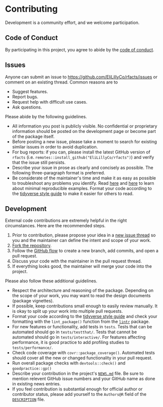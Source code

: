 # Contributing

Development is a community effort, and we welcome participation.

## Code of Conduct

By participating in this project, you agree to abide by the [code of conduct](https://github.com/EliLillyCo/rfacts/blob/master/CODE_OF_CONDUCT.md).

## Issues

Anyone can submit an issue to <https://github.com/EliLillyCo/rfacts/issues> or comment on an existing thread. Common reasons are to

* Suggest features.
* Report bugs.
* Request help with difficult use cases.
* Ask questions.

Please abide by the following guidelines.

* All information you post is publicly visible. No confidential or proprietary information should be posted on the development page or become part of the package itself.
* Before posting a new issue, please take a moment to search for existing similar issues in order to avoid duplication.
* For bug reports: if you can, please install the latest GitHub version of `rfacts` (i.e. `remotes::install_github("EliLillyCo/rfacts")`) and verify that the issue still persists.
* Describe your issue in prose as clearly and concisely as possible. The following three-paragraph format is preferred.
* Be considerate of the maintainer's time and make it as easy as possible to troubleshoot any problems you identify. Read [here](https://stackoverflow.com/questions/5963269/how-to-make-a-great-r-reproducible-example) and [here](https://www.tidyverse.org/help/) to learn about minimal reproducible examples. Format your code according to the [tidyverse style guide](https://style.tidyverse.org/) to make it easier for others to read.

## Development

External code contributions are extremely helpful in the right circumstances. Here are the recommended steps.

1. Prior to contribution, please propose your idea in a [new issue thread](https://github.com/EliLillyCo/rfacts/issues) so you and the maintainer can define the intent and scope of your work.
2. [Fork the repository](https://help.github.com/articles/fork-a-repo/).
3. Follow the [GitHub flow](https://guides.github.com/introduction/flow/index.html) to create a new branch, add commits, and open a pull request.
4. Discuss your code with the maintainer in the pull request thread.
5. If everything looks good, the maintainer will merge your code into the project.

Please also follow these additional guidelines.

* Respect the architecture and reasoning of the package. Depending on the scope of your work, you may want to read the design documents (package vignettes).
* If possible, keep contributions small enough to easily review manually. It is okay to split up your work into multiple pull requests.
* Format your code according to the [tidyverse style guide](https://style.tidyverse.org/) and check your formatting with the `lint_package()` function from the [`lintr`](https://github.com/jimhester/lintr) package.
* For new features or functionality, add tests in `tests`. Tests that can be automated should go in `tests/testthat/`. Tests that cannot be automated should go in `tests/interactive/`. For features affecting performance, it is good practice to add profiling studies to `tests/performance/`.
* Check code coverage with `covr::package_coverage()`. Automated tests should cover all the new or changed functionality in your pull request.
* Run overall package checks with `devtools::check()` and `goodpractice::gp()`
* Describe your contribution in the project's [`NEWS.md`](https://github.com/EliLillyCo/rfacts/blob/master/NEWS.md) file. Be sure to mention relevent GitHub issue numbers and your GitHub name as done in existing news entries.
* If you feel contribution is substantial enough for official author or contributor status, please add yourself to the `Authors@R` field of the [`DESCRIPTION`](https://github.com/EliLillyCo/rfacts/blob/master/DESCRIPTION) file.
